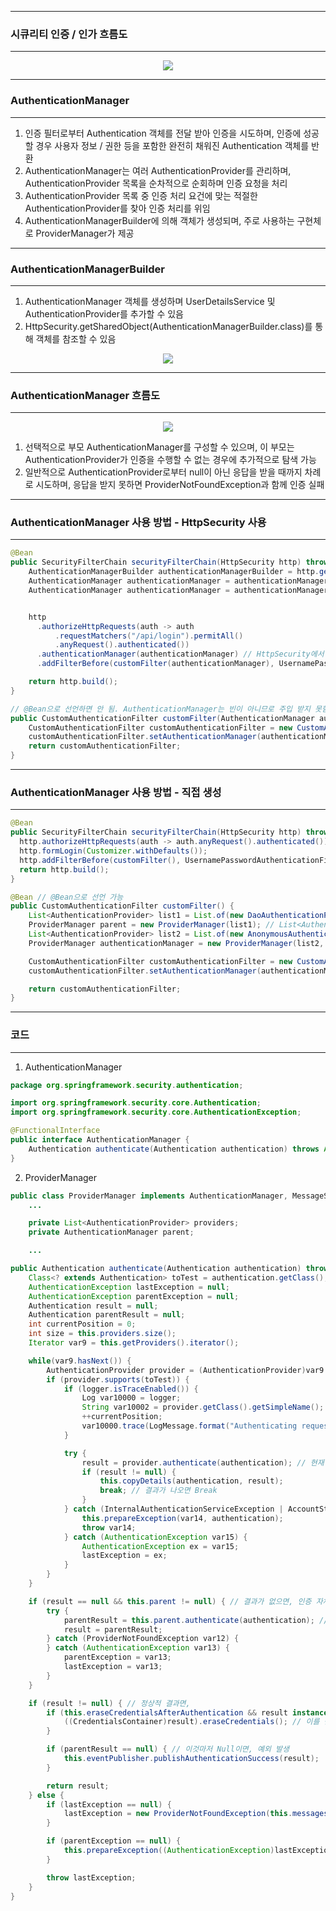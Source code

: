 -----
### 시큐리티 인증 / 인가 흐름도
-----
<div align="center">
<img src="https://github.com/user-attachments/assets/be372e44-56e0-4ace-9982-83a6f2a6b353">
</div>

-----
### AuthenticationManager
-----
1. 인증 필터로부터 Authentication 객체를 전달 받아 인증을 시도하며, 인증에 성공할 경우 사용자 정보 / 권한 등을 포함한 완전히 채워진 Authentication 객체를 반환
2. AuthenticationManager는 여러 AuthenticationProvider를 관리하며, AuthenticationProvider 목록을 순차적으로 순회하며 인증 요청을 처리
3. AuthenticationProvider 목록 중 인증 처리 요건에 맞는 적절한 AuthenticationProvider를 찾아 인증 처리를 위임
4. AuthenticationManagerBuilder에 의해 객체가 생성되며, 주로 사용하는 구현체로 ProviderManager가 제공

-----
### AuthenticationManagerBuilder
-----
1. AuthenticationManager 객체를 생성하며 UserDetailsService 및 AuthenticationProvider를 추가할 수 있음
2. HttpSecurity.getSharedObject(AuthenticationManagerBuilder.class)를 통해 객체를 참조할 수 있음
<div align="center">
<img src="https://github.com/user-attachments/assets/e774abe0-7b08-4920-ab1c-8f2bbd4ebbba">
</div>

-----
### AuthenticationManager 흐름도
-----
<div align="center">
<img src="https://github.com/user-attachments/assets/77295176-4430-41ba-abd7-3ebd5b9a2479">
</div>

1. 선택적으로 부모 AuthenticationManager를 구성할 수 있으며, 이 부모는 AuthenticationProvider가 인증을 수행할 수 없는 경우에 추가적으로 탐색 가능
2. 일반적으로 AuthenticationProvider로부터 null이 아닌 응답을 받을 때까지 차례로 시도하며, 응답을 받지 못하면 ProviderNotFoundException과 함께 인증 실패

-----
### AuthenticationManager 사용 방법 - HttpSecurity 사용
-----
```java
@Bean
public SecurityFilterChain securityFilterChain(HttpSecurity http) throws Exception {
    AuthenticationManagerBuilder authenticationManagerBuilder = http.getSharedObject(AuthenticationManagerBuilder.class)
    AuthenticationManager authenticationManager = authenticationManagerBuilder.build(); // build()는 최초 한 번만 호출
    AuthenticationManager authenticationManager = authenticationManagerBuilder.getObject(); // build() 후에는 getObject()로 참조


    http
      .authorizeHttpRequests(auth -> auth
          .requestMatchers("/api/login").permitAll()
          .anyRequest().authenticated())
      .authenticationManager(authenticationManager) // HttpSecurity에서 생성한 AuthenticationManager를 저장
      .addFilterBefore(customFilter(authenticationManager), UsernamePasswordAuthenticationFilter.class);

    return http.build();
}

// @Bean으로 선언하면 안 됨. AuthenticationManager는 빈이 아니므로 주입 받지 못함
public CustomAuthenticationFilter customFilter(AuthenticationManager authenticationManager) throws Exception {
    CustomAuthenticationFilter customAuthenticationFilter = new CustomAuthenticationFilter();
    customAuthenticationFilter.setAuthenticationManager(authenticationManager);
    return customAuthenticationFilter;
}
```

-----
### AuthenticationManager 사용 방법 - 직접 생성
-----
```java
@Bean
public SecurityFilterChain securityFilterChain(HttpSecurity http) throws Exception {
  http.authorizeHttpRequests(auth -> auth.anyRequest().authenticated());
  http.formLogin(Customizer.withDefaults());
  http.addFilterBefore(customFilter(), UsernamePasswordAuthenticationFilter.class);
  return http.build();
}

@Bean // @Bean으로 선언 가능
public CustomAuthenticationFilter customFilter() {
    List<AuthenticationProvider> list1 = List.of(new DaoAuthenticationProvider());
    ProviderManager parent = new ProviderManager(list1); // List<AuthenticationProvider> 가능
    List<AuthenticationProvider> list2 = List.of(new AnonymousAuthenticationProvider("key"), new CustomAuthenticationProvider());
    ProviderManager authenticationManager = new ProviderManager(list2, parent); // List<AuthenticationProvider> 가능

    CustomAuthenticationFilter customAuthenticationFilter = new CustomAuthenticationFilter();
    customAuthenticationFilter.setAuthenticationManager(authenticationManager);

    return customAuthenticationFilter;
}
```

-----
### 코드
-----
1. AuthenticationManager
```java
package org.springframework.security.authentication;

import org.springframework.security.core.Authentication;
import org.springframework.security.core.AuthenticationException;

@FunctionalInterface
public interface AuthenticationManager {
    Authentication authenticate(Authentication authentication) throws AuthenticationException; // 인증 수행
}
```

2. ProviderManager
```java
public class ProviderManager implements AuthenticationManager, MessageSourceAware, InitializingBean {
    ...

    private List<AuthenticationProvider> providers;
    private AuthenticationManager parent;

    ...

public Authentication authenticate(Authentication authentication) throws AuthenticationException {
    Class<? extends Authentication> toTest = authentication.getClass();
    AuthenticationException lastException = null;
    AuthenticationException parentException = null;
    Authentication result = null;
    Authentication parentResult = null;
    int currentPosition = 0;
    int size = this.providers.size();
    Iterator var9 = this.getProviders().iterator();

    while(var9.hasNext()) {
        AuthenticationProvider provider = (AuthenticationProvider)var9.next(); // AuthenticationProvider 목록들을 가져옴
        if (provider.supports(toTest)) {
            if (logger.isTraceEnabled()) {
                Log var10000 = logger;
                String var10002 = provider.getClass().getSimpleName();
                ++currentPosition;
                var10000.trace(LogMessage.format("Authenticating request with %s (%d/%d)", var10002, currentPosition, size));
            }

            try {
                result = provider.authenticate(authentication); // 현재 인증 처리할 AuthenticationProvider를 가져옴
                if (result != null) {
                    this.copyDetails(authentication, result);
                    break; // 결과가 나오면 Break
                }
            } catch (InternalAuthenticationServiceException | AccountStatusException var14) {
                this.prepareException(var14, authentication);
                throw var14;
            } catch (AuthenticationException var15) {
                AuthenticationException ex = var15;
                lastException = ex;
            }
        }
    }

    if (result == null && this.parent != null) { // 결과가 없으면, 인증 자체가 실패했으나, 부모 AuthenticationProvider가 Null이 아니면,
        try {
            parentResult = this.parent.authenticate(authentication); // 부모의 AuthenticationProvider 인증 수행
            result = parentResult;
        } catch (ProviderNotFoundException var12) {
        } catch (AuthenticationException var13) {
            parentException = var13;
            lastException = var13;
        }
    }

    if (result != null) { // 정상적 결과면,
        if (this.eraseCredentialsAfterAuthentication && result instanceof CredentialsContainer) {
            ((CredentialsContainer)result).eraseCredentials(); // 이를 반환
        }

        if (parentResult == null) { // 이것마저 Null이면, 예외 발생
            this.eventPublisher.publishAuthenticationSuccess(result);
        }

        return result;
    } else {
        if (lastException == null) {
            lastException = new ProviderNotFoundException(this.messages.getMessage("ProviderManager.providerNotFound", new Object[]{toTest.getName()}, "No AuthenticationProvider found for {0}"));
        }

        if (parentException == null) {
            this.prepareException((AuthenticationException)lastException, authentication);
        }

        throw lastException;
    }
}
```
